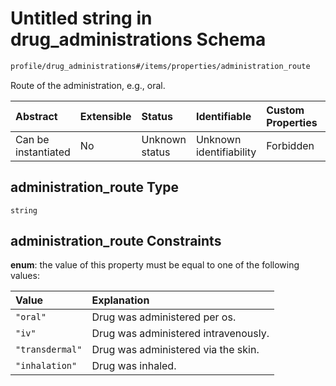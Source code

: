 # Untitled string in drug\_administrations Schema

```txt
profile/drug_administrations#/items/properties/administration_route
```

Route of the administration, e.g., oral.

| Abstract            | Extensible | Status         | Identifiable            | Custom Properties | Additional Properties | Access Restrictions | Defined In                                                                                               |
| :------------------ | :--------- | :------------- | :---------------------- | :---------------- | :-------------------- | :------------------ | :------------------------------------------------------------------------------------------------------- |
| Can be instantiated | No         | Unknown status | Unknown identifiability | Forbidden         | Allowed               | none                | [drug\_administrations.schema.json\*](../../out/drug_administrations.schema.json "open original schema") |

## administration\_route Type

`string`

## administration\_route Constraints

**enum**: the value of this property must be equal to one of the following values:

| Value           | Explanation                          |
| :-------------- | :----------------------------------- |
| `"oral"`        | Drug was administered per os.        |
| `"iv"`          | Drug was administered intravenously. |
| `"transdermal"` | Drug was administered via the skin.  |
| `"inhalation"`  | Drug was inhaled.                    |
